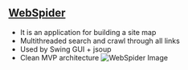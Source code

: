 ## [WebSpider](https://github.com/dvkom/skillbox-learning/tree/master/12/5/WebSpider)
* It is an application for building a site map
* Multithreaded search and crawl through all links
* Used by Swing GUI + jsoup
* Clean MVP architecture
![WebSpider Image](https://raw.githubusercontent.com/dvkom/skillbox-learning/master/images/webSpider.png)
